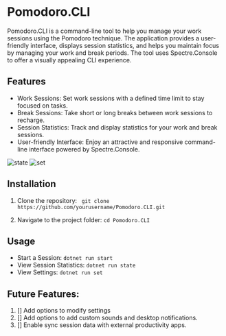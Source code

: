 
# Pomodoro.CLI

Pomodoro.CLI is a command-line tool to help you manage your work sessions using the Pomodoro technique. The application provides a user-friendly interface, displays session statistics, and helps you maintain focus by managing your work and break periods. The tool uses Spectre.Console to offer a visually appealing CLI experience.

## Features

* Work Sessions: Set work sessions with a defined time limit to stay focused on tasks.
* Break Sessions: Take short or long breaks between work sessions to recharge.
* Session Statistics: Track and display statistics for your work and break sessions.
* User-friendly Interface: Enjoy an attractive and responsive command-line interface powered by Spectre.Console.

![state](https://github.com/user-attachments/assets/888e8cdf-2105-45af-be40-3b0b6a1a1485)
![set](https://github.com/user-attachments/assets/b90f157a-2c89-42c2-bde9-c90bfac34029)


## Installation

1. Clone the repository:
  ``` git clone https://github.com/yourusername/Pomodoro.CLI.git```

2. Navigate to the project folder: ``` cd Pomodoro.CLI ```


## Usage

* Start a Session: ``` dotnet run start ```
* View Session Statistics: ``` dotnet run state ```
* View Settings: ``` dotnet run set ```


## Future Features:
1. [] Add options to modify settings
2. [] Add options to add custom sounds and desktop notifications.
3. [] Enable sync session data with external productivity apps.
